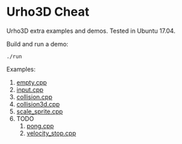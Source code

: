 # Urho3D Cheat

Urho3D extra examples and demos. Tested in Ubuntu 17.04.

Build and run a demo:

    ./run

Examples:

1.  [empty.cpp](empty.cpp)
1.  [input.cpp](input.cpp)
1.  [collision.cpp](collision.cpp)
1.  [collision3d.cpp](collision3d.cpp)
1.  [scale_sprite.cpp](scale_sprite.cpp)
1.  TODO
    1.  [pong.cpp](pong.cpp)
    1.  [velocity_stop.cpp](velocity_stop.cpp)
